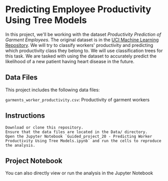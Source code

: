 # Predicting Employee Productivity Using Tree Models 
In this project, we'll be working with the dataset *Productivity Prediction of Garment Employees*. The original dataset is in the [UCI Machine Learning Repository](https://archive.ics.uci.edu/ml/datasets/Productivity+Prediction+of+Garment+Employees). We will try to classify workers' productivity and predicting which productivity class they belong to. We will use classification trees for this task.
We are tasked with using the dataset to accurately predict the likelihood of a new patient having heart disease in the future.

## Data Files

This project includes the following data files:

`garments_worker_productivity.csv`: Productivity of garment workers 

## Instructions

    Download or clone this repository.
    Ensure that the data files are located in the Data/ directory.
    Open the Jupyter Notebook `Guided_project_20 - Predicting Worker Productivity Using Tree Models.ipynb` and run the cells to reproduce the analysis.

## Project Notebook

You can also directly view or run the analysis in the Jupyter Notebook

